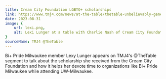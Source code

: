 ```yaml
---
title: Cream City Foundation LGBTQ+ scholarships
link: https://www.tmj4.com/news/at-the-table/thetable-unbelievably-generous-student-talks-about-cream-city-foundation-lgbtq-scholarships
date: 2023-08-31
image: {
    url: lexi.png,
    alt: Lexi Lunger at a table with Charlie Nash of Cream City Foundation being interviewed by Charles Benson and Shannon Sims of TMJ4
}
sourceName: TMJ4 @TheTable
---
```


Bi+ Pride Milwaukee member Lexy Lunger appears on TMJ4's @TheTable segment to talk about the scholarship she received from the Cream City Foundation and how it helps her devote time to organizations like Bi+ Pride Milwaukee while attending UW-Milwaukee.